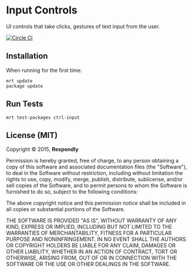 # Input Controls
UI controls that take clicks, gestures of text input from the user.

[![Circle CI](https://circleci.com/gh/Respondly/meteor-ctrls-input.svg?style=svg)](https://circleci.com/gh/Respondly/meteor-ctrls-input)

## Installation
When running for the first time:

    mrt update
    package update


## Run Tests

    mrt test-packages ctrl-input



## License (MIT)

Copyright © 2015, **Respondly**

Permission is hereby granted, free of charge, to any person obtaining a copy
of this software and associated documentation files (the "Software"), to deal
in the Software without restriction, including without limitation the rights
to use, copy, modify, merge, publish, distribute, sublicense, and/or sell
copies of the Software, and to permit persons to whom the Software is
furnished to do so, subject to the following conditions:

The above copyright notice and this permission notice shall be included in
all copies or substantial portions of the Software.

THE SOFTWARE IS PROVIDED "AS IS", WITHOUT WARRANTY OF ANY KIND, EXPRESS OR
IMPLIED, INCLUDING BUT NOT LIMITED TO THE WARRANTIES OF MERCHANTABILITY,
FITNESS FOR A PARTICULAR PURPOSE AND NONINFRINGEMENT. IN NO EVENT SHALL THE
AUTHORS OR COPYRIGHT HOLDERS BE LIABLE FOR ANY CLAIM, DAMAGES OR OTHER
LIABILITY, WHETHER IN AN ACTION OF CONTRACT, TORT OR OTHERWISE, ARISING FROM,
OUT OF OR IN CONNECTION WITH THE SOFTWARE OR THE USE OR OTHER DEALINGS IN
THE SOFTWARE.
